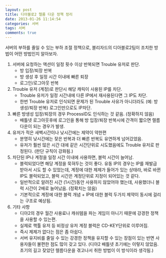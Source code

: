 ```yaml
---
layout: post
title: 디아블로2 렐름 다운 정책 정리
date: 2013-01-26 11:14:54
categories: 서버
tags: 서버
comments: true
---
```


서버의 부하를 줄일 수 있는 부하 조절 정책으로, 블리자드의 디아블로2팀이 조치한 방법이 어떤 방법인지 알아보자.

1. 서버에 요청하는 액션이 일정 횟수 이상 반복되면 Trouble 유저로 판단.
    * 방 입장/퇴장 반복
    * 방 생성 후 일정 시간 이내에 빠른 퇴장
    * 로그인/로그아웃 반복
1. Trouble 유저 (계정)로 판단시 해당 캐릭이 사용된 IP를 차단.
    * Trouble 유저가 일정 시간내에 다른 IP에서 재사용된다면 그 IP도 차단.
    * 한번 Trouble 유저로 인식되면 문제가 된 Trouble 사유가 아니더라도 (예: 방생성/퇴장 반복) 로그인만으로도 IP차단.
1. 빠른 방생성 입장/퇴장의 경우 ProcessID도 인식하는 것 같음. (정확하지 않음)
    * 배틀넷 로그아웃후에 로그인을 통해 방 입장/퇴장 반복시에 간격이 짧으면 렐름 다운이 되는 경우가 발생.
1. 유저가 적은 새벽시간이나 낮시간에는 제약이 약한편
    * 분명히 낮시간에는 잦은 반복과 더 빠른 반복도 유연하게 넘어갔었음.
    * 유저가 훨씬 많은 시간 대에 같은 시간단위로 시도했음에도 Trouble 유저로 판정된다. (판단 규칙이 강화됨.)
1. 차단된 IP나 계정을 일정 시간 이내에 사용하면, 블럭 시간이 늘어남.
    * 블럭되었다면 해당 계정을 묵혀두는 것이 좋다. 유동 IP의 경우는 IP를 재발급 받아서 시도 할 수 있었는데, 계정에 대한 제제가 들어가 있는 상태라, 바로 바뀐 IP도 블럭되었고, 블럭 시간은 계정단위로 지정이 되어있는 것 같다.
    * 일반적으로 알려진 시간 (1시간)동안 사용하지 않았어야 했는데, 사용했더니 블럭 시간이 2배로 늘어났음. (정확치는 않음)
    * 기본적으로 계정에 대한 블럭 개념 + IP에 대한 블럭 두가지 제약이 동시에 걸리는 구조로 예상됨.
1. 기타 사항
    * 디아2의 경우 월간 사용료나 캐쉬템을 파는 게임이 아니기 때문에 강경한 정책을 사용할 수 있는편.
    * 실제로 핵툴 유저 등 비정상 유저 계정 블럭은 CD-KEY단위로 이루어짐.
    * 즉시 제제가 없다는 점은 좀 아쉽다.
    * 서버 유지비를 줄일 수 있는 강경한 정책을 유지할 수 있는 장점이 있는 반면 사용자들이 불편한 점도 많이 갖고 있다. (디아2 배틀넷 초기에는 이렇지 않았음. 초기의 길고 잦았던 렐름다운을 겪고나서 취한 방법이 이 방식이라 생각됨.)